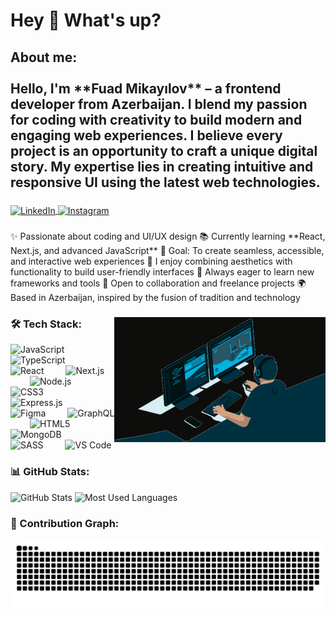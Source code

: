 <h1 align="left">Hey 👋 What's up?</h1>

###

<h2 align="left">About me:<br> <br>Hello, I'm **Fuad Mikayılov** – a frontend developer from Azerbaijan. I blend my passion for coding with creativity to build modern and engaging web experiences. I believe every project is an opportunity to craft a unique digital story. My expertise lies in creating intuitive and responsive UI using the latest web technologies.</h2>

###

<div align="left">
  <a href="https://www.linkedin.com/in/mikay%C4%B1lov/" target="blank">
    <img align="center" src="https://raw.githubusercontent.com/maurodesouza/profile-readme-generator/master/src/assets/icons/social/linkedin/default.svg" alt="LinkedIn" height="30" width="40" />
  </a>
  <a href="https://www.instagram.com/by_f37d/" target="blank">
    <img align="center" src="https://raw.githubusercontent.com/maurodesouza/profile-readme-generator/master/src/assets/icons/social/instagram/default.svg" alt="Instagram" height="30" width="40" />
  </a>
</div>

###

<p align="left">
✨ Passionate about coding and UI/UX design  
📚 Currently learning **React, Next.js, and advanced JavaScript**  
🎯 Goal: To create seamless, accessible, and interactive web experiences  
🎨 I enjoy combining aesthetics with functionality to build user-friendly interfaces  
🚀 Always eager to learn new frameworks and tools  
🤝 Open to collaboration and freelance projects  
🌍 Based in Azerbaijan, inspired by the fusion of tradition and technology  
</p>

###

<img align="right" height="200" src="https://raw.githubusercontent.com/Potential17/Potential17/master/user%20(2).gif"  />

###

### 🛠 Tech Stack:
<div align="left">
  <img src="https://cdn.jsdelivr.net/gh/devicons/devicon/icons/javascript/javascript-original.svg" height="35" alt="JavaScript"  />
  <img width="27" />
  <img src="https://cdn.jsdelivr.net/gh/devicons/devicon/icons/typescript/typescript-original.svg" height="35" alt="TypeScript"  />
  <img width="27" />
  <img src="https://cdn.jsdelivr.net/gh/devicons/devicon/icons/react/react-original.svg" height="35" alt="React"  />
  <img width="27" />
  <img src="https://cdn.jsdelivr.net/gh/devicons/devicon/icons/nextjs/nextjs-original.svg" height="35" alt="Next.js"  />
  <img width="27" />
  <img src="https://cdn.jsdelivr.net/gh/devicons/devicon/icons/nodejs/nodejs-original.svg" height="35" alt="Node.js"  />
  <img width="27" />
  <img src="https://cdn.jsdelivr.net/gh/devicons/devicon/icons/css3/css3-original.svg" height="35" alt="CSS3"  />
  <img width="27" />
  <img src="https://cdn.jsdelivr.net/gh/devicons/devicon/icons/express/express-original.svg" height="35" alt="Express.js"  />
  <img width="27" />
  <img src="https://cdn.jsdelivr.net/gh/devicons/devicon/icons/figma/figma-original.svg" height="35" alt="Figma"  />
  <img width="27" />
  <img src="https://cdn.jsdelivr.net/gh/devicons/devicon/icons/graphql/graphql-plain.svg" height="35" alt="GraphQL"  />
  <img width="27" />
  <img src="https://cdn.jsdelivr.net/gh/devicons/devicon/icons/html5/html5-original.svg" height="35" alt="HTML5"  />
  <img width="27" />
  <img src="https://cdn.jsdelivr.net/gh/devicons/devicon/icons/mongodb/mongodb-original.svg" height="35" alt="MongoDB"  />
  <img width="27" />
  <img src="https://cdn.jsdelivr.net/gh/devicons/devicon/icons/sass/sass-original.svg" height="35" alt="SASS"  />
  <img width="27" />
  <img src="https://cdn.jsdelivr.net/gh/devicons/devicon/icons/vscode/vscode-original.svg" height="35" alt="VS Code"  />
</div>

###

### 📊 GitHub Stats:
<div align="left">
  <img src="https://github-readme-stats.vercel.app/api?username=Fuadmikayil&hide_title=false&hide_rank=false&show_icons=true&include_all_commits=false&count_private=false&disable_animations=false&theme=dracula&locale=en&hide_border=false&order=1" height="150" alt="GitHub Stats"  />
  <img src="https://github-readme-stats.vercel.app/api/top-langs?username=Fuadmikayil&locale=en&hide_title=false&layout=compact&card_width=320&langs_count=5&theme=dracula&hide_border=false&order=2" height="150" alt="Most Used Languages"  />
</div>

###

### 🐍 Contribution Graph:
<picture>
  <source
    media="(prefers-color-scheme: dark)"
    srcset="https://raw.githubusercontent.com/platane/snk/output/github-contribution-grid-snake-dark.svg"
  />
  <source
    media="(prefers-color-scheme: light)"
    srcset="https://raw.githubusercontent.com/platane/snk/output/github-contribution-grid-snake.svg"
  />
  <img
    alt="GitHub contribution grid snake animation"
    src="https://raw.githubusercontent.com/platane/snk/output/github-contribution-grid-snake.svg"
  />
</picture>
